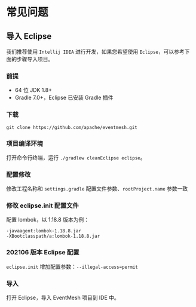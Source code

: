 # 常见问题

## 导入 Eclipse

我们推荐使用 `Intellij IDEA` 进行开发，如果您希望使用 `Eclipse`，可以参考下面的步骤导入项目。

### 前提

- 64 位 JDK 1.8+
- Gradle 7.0+，Eclipse 已安装 Gradle 插件

### 下载

```shell
git clone https://github.com/apache/eventmesh.git
```

### 项目编译环境

打开命令行终端，运行 `./gradlew cleanEclipse eclipse`。

### 配置修改

修改工程名称和 `settings.gradle` 配置文件参数、`rootProject.name` 参数一致

### 修改 eclipse.init 配置文件

配置 lombok，以 1.18.8 版本为例：

```
-javaagent:lombok-1.18.8.jar
-XBootclasspath/a:lombok-1.18.8.jar
```

### 202106 版本 Eclipse 配置

`eclipse.init` 增加配置参数：`--illegal-access=permit`

### 导入

打开 Eclipse，导入 EventMesh 项目到 IDE 中。
